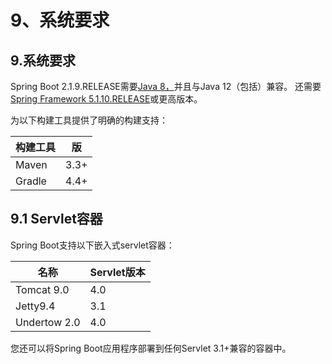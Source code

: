 # 9、系统要求

## 9.系统要求

Spring Boot 2.1.9.RELEASE需要[Java 8，](https://www.java.com/)并且与Java 12（包括）兼容。 还需要[Spring Framework 5.1.10.RELEASE](https://docs.spring.io/spring/docs/5.1.10.RELEASE/spring-framework-reference/)或更高版本。

为以下构建工具提供了明确的构建支持：

| 构建工具 | 版   |
| -------- | ---- |
| Maven    | 3.3+ |
| Gradle   | 4.4+ |

## 9.1 Servlet容器

Spring Boot支持以下嵌入式servlet容器：

| 名称         | Servlet版本 |
| ------------ | ----------- |
| Tomcat 9.0   | 4.0         |
| Jetty9.4     | 3.1         |
| Undertow 2.0 | 4.0         |

您还可以将Spring Boot应用程序部署到任何Servlet 3.1+兼容的容器中。